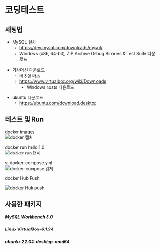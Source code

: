# 코딩테스트

## 세팅법
* MySQL 설치 <br>
  * https://dev.mysql.com/downloads/mysql/
  * Windows (x86, 64-bit), ZIP Archive Debug Binaries & Test Suite 다운로드 

+ 가상머신 다운로드
  + 버추얼 박스
  + https://www.virtualbox.org/wiki/Downloads
    + Windows hosts 다운로드 
    
- ubuntu 다운로드
  - https://ubuntu.com/download/desktop

## 테스트 및 Run

docker images <br>
![docker 캡처](https://user-images.githubusercontent.com/106239390/170443051-9d2443fe-862a-4755-aa27-2ca93de81cf1.PNG)


docker run hello:1.0 <br>
![docker run 캡처](https://user-images.githubusercontent.com/106239390/170443392-0a4f1ae5-5a00-4db5-9f3c-718081ae43e4.PNG)


vi docker-compose.yml <br>
![docker-compose 캡처](https://user-images.githubusercontent.com/106239390/170443734-45b2a3ff-8b09-4da7-b4b8-2ab2a19dbc95.PNG)


docker Hub Push <br>

![docker Hub push](https://user-images.githubusercontent.com/106239390/170449026-b4a67531-29d8-43f9-b0a3-72ffd18dc502.PNG)



## 사용한 패키지

##### MySQL Workbench 8.0
##### Linux VirtualBox-6.1.34
##### ubuntu-22.04-desktop-amd64
